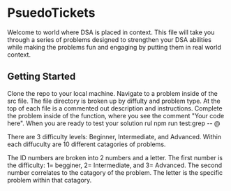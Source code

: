 # PsuedoTickets
Welcome to world where DSA is placed in context. This file will take you through a series of problems designed to strengthen your DSA abilities while making the problems fun and engaging by putting them in real world context.

## Getting Started
Clone the repo to your local machine.
Navigate to a problem inside of the src file. The file directory is broken up by diffulty and problem type.
At the top of each file is a commented out description and instructions. Complete the problem inside of the function, where you see the comment "Your code here".
When you are ready to test your solution rul npm run test:grep -- @<problem ID>

There are 3 difficulty levels: Beginner, Intermediate, and Advanced. Within each diffuculty are 10 different catagories of problems.

The ID numbers are broken into 2 numbers and a letter. The first number is the difficulty: 1= begginer, 2= Intermediate, and 3= Advanced. The second number correlates to the catagory of the problem. The letter is the specific problem within that catagory. 
